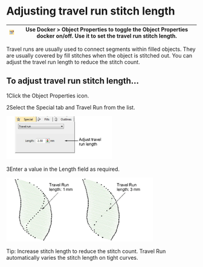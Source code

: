 # Adjusting travel run stitch length

| ![ObjectProperties00036.png](assets/ObjectProperties00036.png) | Use Docker > Object Properties to toggle the Object Properties docker on/off. Use it to set the travel run stitch length. |
| -------------------------------------------------------------- | ------------------------------------------------------------------------------------------------------------------------- |

Travel runs are usually used to connect segments within filled objects. They are usually covered by fill stitches when the object is stitched out. You can adjust the travel run length to reduce the stitch count.

## To adjust travel run stitch length...

1Click the Object Properties icon.

2Select the Special tab and Travel Run from the list.

![connectors00037.png](assets/connectors00037.png)

3Enter a value in the Length field as required.

![connectors00040.png](assets/connectors00040.png)

Tip: Increase stitch length to reduce the stitch count. Travel Run automatically varies the stitch length on tight curves.
